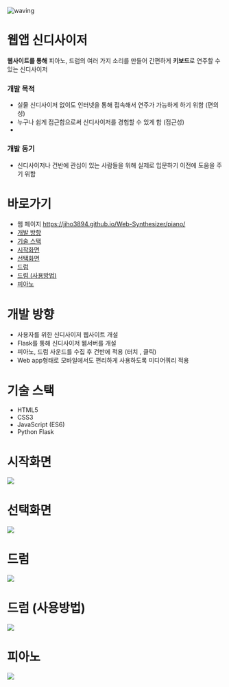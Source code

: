 ![waving](https://capsule-render.vercel.app/api?type=waving&height=200&text=Web-Synthesizer&fontAlign=58&fontAlignY=30&color=gradient)

# 웹앱 신디사이저
**웹사이트를 통해** 피아노, 드럼의 여러 가지 소리를 만들어 간편하게 **키보드**로 연주할 수 있는 신디사이저

### 개발 목적
  - 실물 신디사이저 없이도 인터넷을 통해 접속해서 연주가 가능하게 하기 위함 (편의성)
  - 누구나 쉽게 접근함으로써 신디사이저를 경험할 수 있게 함 (접근성)
  - 

### 개발 동기
  - 신디사이저나 건반에 관심이 있는 사람들을 위해 실제로 입문하기 이전에 도움을 주기 위함

# 바로가기
- 웹 페이지 https://jiho3894.github.io/Web-Synthesizer/piano/
- [개발 방향](#1)
- [기술 스택](#2)
- [시작화면](#3)
- [선택화면](#4)
- [드럼](#5)
- [드럼 (사용방법)](#6)
- [피아노](#7)

# 개발 방향 <a id="1">
- 사용자를 위한 신디사이저 웹사이트 개설
- Flask를 통해 신디사이저 웹서버를 개설
- 피아노, 드럼 사운드를 수집 후 건반에 적용 (터치 , 클릭)
- Web app형태로 모바일에서도 편리하게 사용하도록 미디어쿼리 적용

# 기술 스택 <a id="2">
- HTML5
- CSS3
- JavaScript (ES6)
- Python Flask

# 시작화면 <a id="3">
<img src="https://user-images.githubusercontent.com/79081800/120317626-d7f9c080-c319-11eb-8176-919b66a280c1.jpg">
  
# 선택화면 <a id="4">
<img src="https://user-images.githubusercontent.com/79081800/120317629-d8925700-c319-11eb-850b-0875f5038e53.jpg">
  
# 드럼 <a id="5">
<img src="https://user-images.githubusercontent.com/79081800/120317634-d92aed80-c319-11eb-894a-9ca8fe6b9ddd.jpg">
  
# 드럼 (사용방법) <a id="6">
<img src="https://user-images.githubusercontent.com/79081800/120317635-d9c38400-c319-11eb-9af8-b7d3a08d849e.jpg">
  
# 피아노 <a id="7">
<img src="https://user-images.githubusercontent.com/79081800/120317640-da5c1a80-c319-11eb-817a-942d80471888.jpg">
  
    
